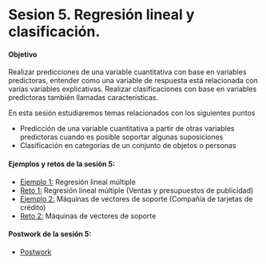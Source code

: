 
# Sesion 5. Regresión lineal y clasificación.

#### Objetivo 

Realizar predicciones de una variable cuantitativa con base en variables predictoras, entender como una variable de respuesta está relacionada con varias variables explicativas. Realizar clasificaciones con base en variables predictoras también llamadas características.

En esta sesión estudiaremos temas relacionados con los siguientes puntos

- Predicción de una variable cuantitativa a partir de otras variables predictoras cuando es posible soportar algunas suposiciones
- Clasificación en categorías de un conjunto de objetos o personas

#### Ejemplos y retos de la sesión 5:

- [Ejemplo 1:](https://github.com/jennerfr/Programacion-con-R-Santander/tree/master/Sesion-05/Ejemplo-01) Regresión lineal múltiple
- [Reto 1:](https://github.com/jennerfr/Programacion-con-R-Santander/tree/master/Sesion-05/Reto-01) Regresión lineal múltiple (Ventas y presupuestos de publicidad)
- [Ejemplo 2:](https://github.com/jennerfr/Programacion-con-R-Santander/tree/master/Sesion-05/Ejemplo-02) Máquinas de vectores de soporte (Compañía de tarjetas de crédito) 
- [Reto 2:](https://github.com/jennerfr/Programacion-con-R-Santander/tree/master/Sesion-05/Reto-02) Máquinas de vectores de soporte

#### Postwork de la sesión 5:

- [Postwork](https://github.com/beduExpert/Programacion-con-R-Santander/tree/master/Sesion-05/Postwork)
